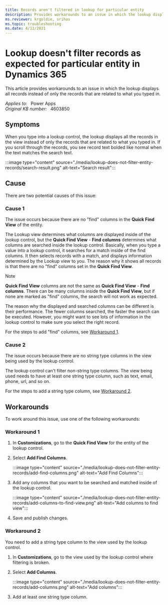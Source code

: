 ```yaml
---
title: Records aren't filtered in lookup for particular entity
description: Provides workarounds to an issue in which the lookup displays all records instead of only the records that are related to what you typed in.
ms.reviewer: krgoldie, srihas
ms.topic: troubleshooting
ms.date: 4/12/2021
---
```

# Lookup doesn't filter records as expected for particular entity in Dynamics 365

This article provides workarounds to an issue in which the lookup displays all records instead of only the records that are related to what you typed in.

_Applies to:_ &nbsp; Power Apps  
_Original KB number:_ &nbsp; 4603850

## Symptoms

When you type into a lookup control, the lookup displays all the records in the view instead of only the records that are related to what you typed in. If you scroll through the records, you see record text bolded like normal when the text matches the search text.

:::image type="content" source="./media/lookup-does-not-filter-entity-records/search-result.png" alt-text="Search result":::

## Cause

There are two potential causes of this issue:

### Cause 1

The issue occurs because there are no "find" columns in the **Quick Find View** of the entity.

The Lookup view determines what columns are displayed inside of the lookup control, but the **Quick Find View** - **Find columns** determines what columns are searched inside the lookup control. Basically, when you type a value into a lookup control, it searches for a match inside of the find columns. It then selects records with a match, and displays information determined by the Lookup view to you. The reason why it shows all records is that there are no "find" columns set in the **Quick Find View**.

> [!NOTE]
> **Quick Find View** columns are not the same as **Quick Find View** - **Find columns**. There can be many columns inside the **Quick Find View**, but if none are marked as "find" columns, the search will not work as expected.

The reason why the displayed and searched columns can be different is their performance. The fewer columns searched, the faster the search can be executed. However, you might want to see lots of information in the lookup control to make sure you select the right record.

For the steps to add "find" columns, see [Workaround 1](#workaround-1).

### Cause 2

The issue occurs because there are no string type columns in the view being used by the lookup control.

The lookup control can't filter non-string type columns. The view being used needs to have at least one string type column, such as text, email, phone, url, and so on.

For the steps to add a string type column, see [Workaround 2](#workaround-2).

## Workarounds

To work around this issue, use one of the following workarounds:

### Workaround 1

1. In **Customizations**, go to the **Quick Find View** for the entity of the lookup control.

1. Select **Add Find Columns**.

    :::image type="content" source="./media/lookup-does-not-filter-entity-records/add-find-columns.png" alt-text="Add Find Columns":::

1. Add any columns that you want to be searched and matched inside of the lookup control.

    :::image type="content" source="./media/lookup-does-not-filter-entity-records/add-columns-to-find-view.png" alt-text="Add columns to find view":::

1. Save and publish changes.

### Workaround 2

You need to add a string type column to the view used by the lookup control.

1. In **Customizations**, go to the view used by the lookup control where filtering is broken.

1. Select **Add Columns**.

    :::image type="content" source="./media/lookup-does-not-filter-entity-records/add-columns.png" alt-text="Add columns":::

1. Add at least one string type column.